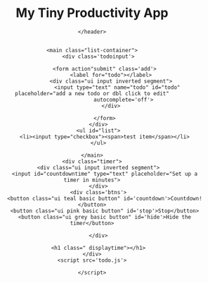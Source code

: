 <!DOCTYPE html>
<html lang="en">

<head>
    <meta charset="UTF-8">
    <meta name="viewport" content="width=device-width, initial-scale=1.0">
    <title>Productivity App</title>
    <link rel="stylesheet" href="todo-min.css">
    <link href="https://stackpath.bootstrapcdn.com/font-awesome/4.7.0/css/font-awesome.min.css" rel="stylesheet"
        integrity="sha384-wvfXpqpZZVQGK6TAh5PVlGOfQNHSoD2xbE+QkPxCAFlNEevoEH3Sl0sibVcOQVnN" crossorigin="anonymous">
    <link href="https://cdn.bootcdn.net/ajax/libs/semantic-ui/2.4.1/components/menu.css" rel="stylesheet">
    <link href="https://cdn.bootcdn.net/ajax/libs/semantic-ui/2.4.1/components/input.min.css" rel="stylesheet">
    <link href="https://cdn.bootcdn.net/ajax/libs/semantic-ui/2.4.1/components/button.min.css" rel="stylesheet">
</head>

<body class="init">
    <header class="init">
        <h1>My Tiny Productivity App</h1>
        <p id='time'> </p>
        <div class="ui compact menu">
            <div class="link item" id='night'><i class="fa fa-moon-o"></i></div>
            <div class="link item" id='day'><i class="fa fa-sun-o"></i></div>
        </div>

    </header>


    <main class="list-container">
        <div class='todoinput'>

            <form action"submit" class='add'>
                <label for="todo"></label>
                <div class="ui input inverted segment">
                    <input type="text" name="todo" id="todo" placeholder="add a new todo or dbl click to edit"
                        autocomplete='off'>
                </div>

            </form>
        </div>
        <ul id="list">
            <li><input type="checkbox"><span>test item</span></li>
        </ul>

    </main>
    <div class="timer">
        <div class="ui input inverted segment">
            <input id="countdowntime" type="text" placeholder="Set up a timer in minutes">
        </div>
        <div class='btns'>
            <button class="ui teal basic button" id='countdown'>Countdown!</button>
            <button class="ui pink basic button" id='stop'>Stop</button>
            <button class="ui grey basic button" id='hide'>Hide the timer</button>

        </div>

        <h1 class=" displaytime"></h1>
    </div>
    <script src='todo.js'>

    </script>

</body>

</html>
